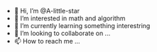 - 👋 Hi, I’m @A-little-star
- 👀 I’m interested in math and algorithm
- 🌱 I’m currently learning something interestring
- 💞️ I’m looking to collaborate on ...
- 📫 How to reach me ...

<!---
A-little-star/A-little-star is a ✨ special ✨ repository because its `README.md` (this file) appears on your GitHub profile.
You can click the Preview link to take a look at your changes.
--->
